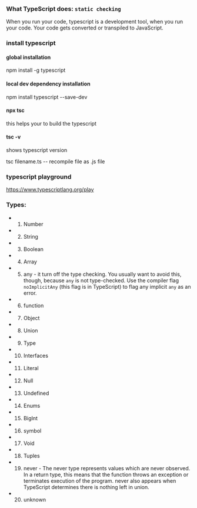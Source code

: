 ### What TypeScript does: `static checking`

When you run your code, typescript is a development tool, when you run your code. Your code gets converted or transpiled to JavaScript.

### install typescript

#### global installation

npm install -g typescript

#### local dev dependency installation

npm install typescript --save-dev

#### npx tsc

this helps your to build the typescript

#### tsc -v

shows typescript version

tsc filename.ts -- recompile file as .js file

### typescript playground

https://www.typescriptlang.org/play

### Types:

- 1. Number
- 2. String
- 3. Boolean
- 4. Array
- 5. any - it turn off the type checking. You usually want to avoid this, though, because `any` is not type-checked. Use the compiler flag `noImplicitAny` (this flag is in TypeScript) to flag any implicit `any` as an error.
- 6. function
- 7. Object
- 8. Union
- 9. Type
- 10. Interfaces
- 11. Literal
- 12. Null
- 13. Undefined
- 14. Enums
- 15. BigInt
- 16. symbol
- 17. Void
- 18. Tuples
- 19. never - The never type represents values which are never observed. In a return type, this means that the function throws an exception or terminates execution of the program. never also appears when TypeScript determines there is nothing left in union.
- 20. unknown
